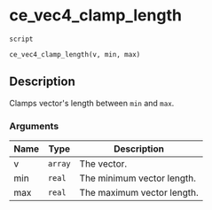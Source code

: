 # ce_vec4_clamp_length
`script`
```gml
ce_vec4_clamp_length(v, min, max)
```

## Description
Clamps vector's length between `min` and `max`.

### Arguments
| Name | Type | Description |
| ---- | ---- | ----------- |
| v | `array` | The vector. |
| min | `real` | The minimum vector length. |
| max | `real` | The maximum vector length. |